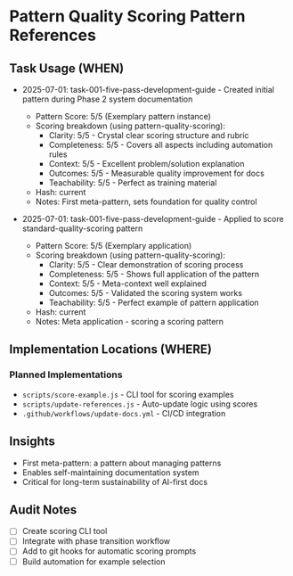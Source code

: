 # Pattern Quality Scoring Pattern References

## Task Usage (WHEN)

- 2025-07-01: task-001-five-pass-development-guide - Created initial pattern during Phase 2 system documentation
  - Pattern Score: 5/5 (Exemplary pattern instance)
  - Scoring breakdown (using pattern-quality-scoring):
    - Clarity: 5/5 - Crystal clear scoring structure and rubric
    - Completeness: 5/5 - Covers all aspects including automation rules
    - Context: 5/5 - Excellent problem/solution explanation
    - Outcomes: 5/5 - Measurable quality improvement for docs
    - Teachability: 5/5 - Perfect as training material
  - Hash: current
  - Notes: First meta-pattern, sets foundation for quality control

- 2025-07-01: task-001-five-pass-development-guide - Applied to score standard-quality-scoring pattern
  - Pattern Score: 5/5 (Exemplary application)
  - Scoring breakdown (using pattern-quality-scoring):
    - Clarity: 5/5 - Clear demonstration of scoring process
    - Completeness: 5/5 - Shows full application of the pattern
    - Context: 5/5 - Meta-context well explained
    - Outcomes: 5/5 - Validated the scoring system works
    - Teachability: 5/5 - Perfect example of pattern application
  - Hash: current
  - Notes: Meta application - scoring a scoring pattern

## Implementation Locations (WHERE)
<!-- To be populated when pattern is implemented in code -->
### Planned Implementations

- `scripts/score-example.js` - CLI tool for scoring examples
- `scripts/update-references.js` - Auto-update logic using scores
- `.github/workflows/update-docs.yml` - CI/CD integration

## Insights

- First meta-pattern: a pattern about managing patterns
- Enables self-maintaining documentation system
- Critical for long-term sustainability of AI-first docs

## Audit Notes

- [ ] Create scoring CLI tool
- [ ] Integrate with phase transition workflow
- [ ] Add to git hooks for automatic scoring prompts
- [ ] Build automation for example selection
